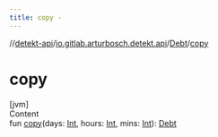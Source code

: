 ```yaml
---
title: copy -
---
```

//[detekt-api](../../index.md)/[io.gitlab.arturbosch.detekt.api](../index.md)/[Debt](index.md)/[copy](copy.md)



# copy  
[jvm]  
Content  
fun [copy](copy.md)(days: [Int](https://kotlinlang.org/api/latest/jvm/stdlib/kotlin/-int/index.html), hours: [Int](https://kotlinlang.org/api/latest/jvm/stdlib/kotlin/-int/index.html), mins: [Int](https://kotlinlang.org/api/latest/jvm/stdlib/kotlin/-int/index.html)): [Debt](index.md)  



